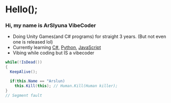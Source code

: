 # Hello();

### Hi, my name is ArSlyuna VibeCoder
- Doing Unity Games(and C# programs) for straight 3 years. (But not even one is released lol)
- Currently learning [C#](https://stackoverflow.com/questions/5326269/is-c-sharp-really-slower-than-say-c), [Python]([https://www.google.com/search?q=python+why+is+my+code+not+running](https://www.reddit.com/r/Python/comments/ra2aqh/is_python_really_too_slow/)), [JavaScript]([https://www.google.com/search?q=2+%2B+2+%3D+4.000000002](https://www.imodium.ru/polezno-znat/diareja-vodoj))
- Vibing while coding but IS a vibecoder
```c#
while(!IsDead())
{
  KeepAlive();

  if(this.Name == "Arslun)
    this.Kill(this); // Human.Kill(Human killer);
}
// Segment fault
```
